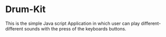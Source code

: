# Drum-Kit 
This is the simple Java script Application in which user can play different-different sounds with the press of the keyboards buttons.
